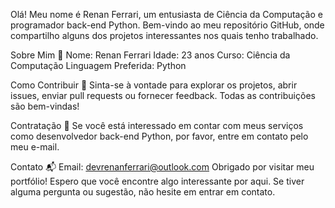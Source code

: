Olá! Meu nome é Renan Ferrari, um entusiasta de Ciência da Computação e programador back-end Python. Bem-vindo ao meu repositório GitHub, onde compartilho alguns dos projetos interessantes nos quais tenho trabalhado.

Sobre Mim 🚀
Nome: Renan Ferrari
Idade: 23 anos
Curso: Ciência da Computação
Linguagem Preferida: Python

Como Contribuir 🤝
Sinta-se à vontade para explorar os projetos, abrir issues, enviar pull requests ou fornecer feedback. Todas as contribuições são bem-vindas!

Contratação 💼
Se você está interessado em contar com meus serviços como desenvolvedor back-end Python, por favor, entre em contato pelo meu e-mail.

Contato 📬
Email: devrenanferrari@outlook.com
Obrigado por visitar meu portfólio! Espero que você encontre algo interessante por aqui. Se tiver alguma pergunta ou sugestão, não hesite em entrar em contato.
